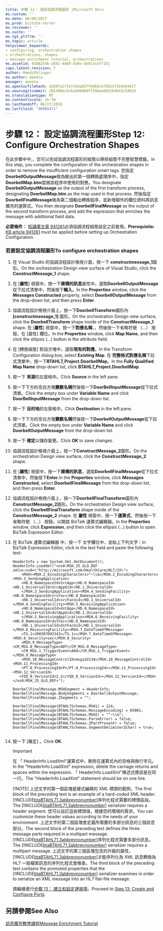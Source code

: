 ```yaml
---
title: 步驟 12： 設定協調流程圖形 |Microsoft Docs
ms.custom: ''
ms.date: 06/08/2017
ms.prod: biztalk-server
ms.reviewer: ''
ms.suite: ''
ms.tgt_pltfrm: ''
ms.topic: article
helpviewer_keywords:
- configuring, orchestration shapes
- orchestrations, shapes
- message enrichment tutorial, orchestrations
ms.assetid: 9388254b-2841-4489-838e-de913ceff151
caps.latest.revision: 7
author: MandiOhlinger
ms.author: mandia
manager: anneta
ms.openlocfilehash: d269fa177e7c0da857fb903cef5013f434554d17
ms.sourcegitcommit: 266308ec5c6a9d8d80ff298ee6051b4843c5d626
ms.translationtype: MT
ms.contentlocale: zh-TW
ms.lasthandoff: 06/27/2018
ms.locfileid: "36991471"
---
```

# <a name="step-12-configure-orchestration-shapes"></a><span data-ttu-id="0e2a4-102">步驟 12： 設定協調流程圖形</span><span class="sxs-lookup"><span data-stu-id="0e2a4-102">Step 12: Configure Orchestration Shapes</span></span>
<span data-ttu-id="0e2a4-103">在此步驟中中,，您可以完成協調流程圖形的組態以移除組態不完整智慧標籤。</span><span class="sxs-lookup"><span data-stu-id="0e2a4-103">In this step, you complete the configuration of the orchestration shapes in order to remove the insufficient configuration smart tags.</span></span> <span data-ttu-id="0e2a4-104">您指定**DoorbellOutputMessage**做為輸出的第一個轉換處理序中，指定**DoorbellMap.btm**當做該程序中使用的對應。</span><span class="sxs-lookup"><span data-stu-id="0e2a4-104">You designate **DoorbellOutputMessage** as the output of the first transform process, designating **DoorbellMap.btm** as the map used in that process.</span></span> <span data-ttu-id="0e2a4-105">然後指定**DoorbellFinalMessage**做為第二個輸出轉換程序，並新增額外的欄位資料將訊息擴充的運算式。</span><span class="sxs-lookup"><span data-stu-id="0e2a4-105">You then designate **DoorbellFinalMessage** as the output of the second transform process, and add the expression that enriches the message with additional field data.</span></span>  
  
 <span data-ttu-id="0e2a4-106">**必要條件：** [知識庫文章 941261](http://support.microsoft.com/kb/941261)必須協調流程組態設定之前套用。</span><span class="sxs-lookup"><span data-stu-id="0e2a4-106">**Prerequisite:** [KB article 941261](http://support.microsoft.com/kb/941261) must be applied before setting up Orchestration Configuration.</span></span>  
  
### <a name="to-configure-orchestration-shapes"></a><span data-ttu-id="0e2a4-107">若要設定協調流程圖形</span><span class="sxs-lookup"><span data-stu-id="0e2a4-107">To configure orchestration shapes</span></span>  
  
1. <span data-ttu-id="0e2a4-108">在 Visual Studio 的協調流程設計檢視介面，按一下  **constructmessage_1**圖形。</span><span class="sxs-lookup"><span data-stu-id="0e2a4-108">On the orchestration Design view surface of Visual Studio, click the **ConstructMessage_1** shape.</span></span>  
  
2. <span data-ttu-id="0e2a4-109">在 [**屬性**] 視窗中，按一下**建構的訊息**屬性中，選取**DoorbellOutputMessage**從下拉式清單中，然後按下**輸入**。</span><span class="sxs-lookup"><span data-stu-id="0e2a4-109">In the **Properties** window, click the **Messages Constructed** property, select **DoorbellOutputMessage** from the drop-down list, and then press **Enter**.</span></span>  
  
3. <span data-ttu-id="0e2a4-110">協調流程設計檢視介面上，按一下**DoorbellTransform**圖形內 **[constructmessage_1]** 圖形。</span><span class="sxs-lookup"><span data-stu-id="0e2a4-110">On the orchestration Design view surface, click the **DoorbellTransform** shape inside of the **ConstructMessage_1** shape.</span></span> <span data-ttu-id="0e2a4-111">在 [**屬性**] 視窗中，按一下**對應名稱**，，然後按一下省略符號 （...） 按鈕，在 [屬性] 欄位。</span><span class="sxs-lookup"><span data-stu-id="0e2a4-111">In the **Properties** window, click **Map Name**, and then click the ellipsis (…) button in the attribute field.</span></span>  
  
4. <span data-ttu-id="0e2a4-112">在 [轉換組態] 對話方塊中，選取**現有的對應**。</span><span class="sxs-lookup"><span data-stu-id="0e2a4-112">In the Transform Configuration dialog box, select **Existing Map**.</span></span> <span data-ttu-id="0e2a4-113">在 **完整格式對應名稱**下拉式清單中，按一下**BTAHL7_Project.DoorbellMap**。</span><span class="sxs-lookup"><span data-stu-id="0e2a4-113">In the **Fully Qualified Map Name** drop-down list, click **BTAHL7_Project.DoorbellMap**.</span></span>  
  
5. <span data-ttu-id="0e2a4-114">按一下 **來源**的左窗格中。</span><span class="sxs-lookup"><span data-stu-id="0e2a4-114">Click **Source** in the left pane.</span></span>  
  
6. <span data-ttu-id="0e2a4-115">按一下下方的空白方塊**變數名稱**然後按一下**DoorBellInputMessage**從下拉式清單。</span><span class="sxs-lookup"><span data-stu-id="0e2a4-115">Click the empty box under **Variable Name** and click **DoorBellInputMessage** from the drop-down list.</span></span>  
  
7. <span data-ttu-id="0e2a4-116">按一下 **目的地**的左窗格中。</span><span class="sxs-lookup"><span data-stu-id="0e2a4-116">Click **Destination** in the left pane.</span></span>  
  
8. <span data-ttu-id="0e2a4-117">按一下下方的空白方塊**變數名稱**然後按一下**DoorbellOutputMessage**從下拉式清單。</span><span class="sxs-lookup"><span data-stu-id="0e2a4-117">Click the empty box under **Variable Name** and click **DoorbellOutputMessage** from the drop-down list.</span></span>  
  
9. <span data-ttu-id="0e2a4-118">按一下 **確定**以儲存變更。</span><span class="sxs-lookup"><span data-stu-id="0e2a4-118">Click **OK** to save changes.</span></span>  
  
10. <span data-ttu-id="0e2a4-119">協調流程設計檢視介面上，按一下**ConstructMessage_2**圖形。</span><span class="sxs-lookup"><span data-stu-id="0e2a4-119">On the orchestration Design view surface, click the **ConstructMessage_2** shape.</span></span>  
  
11. <span data-ttu-id="0e2a4-120">在 [**屬性**] 視窗中，按一下**建構的訊息**，選取**DoorbellFinalMessage**從下拉式清單中，然後按下**Enter**.</span><span class="sxs-lookup"><span data-stu-id="0e2a4-120">In the **Properties** window, click **Messages Constructed**, select **DoorbellFinalMessage** from the drop-down list, and then press **Enter**.</span></span>  
  
12. <span data-ttu-id="0e2a4-121">協調流程設計檢視介面上，按一下**DoorbellFinalTransform**圖形內**ConstructMessage_2**圖形。</span><span class="sxs-lookup"><span data-stu-id="0e2a4-121">On the orchestration Design view surface, click the **DoorbellFinalTransform** shape inside of the **ConstructMessage_2** shape.</span></span> <span data-ttu-id="0e2a4-122">在 **屬性** 視窗中，按一下**運算式**，然後按一下省略符號 （...） 按鈕，以開啟 BizTalk 運算式編輯器。</span><span class="sxs-lookup"><span data-stu-id="0e2a4-122">In the **Properties** window, click **Expression**, and then click the ellipsis (…) button to open BizTalk Expression Editor.</span></span>  
  
13. <span data-ttu-id="0e2a4-123">在 BizTalk 運算式編輯器 中，按一下 文字欄位中，並貼上下列文字：</span><span class="sxs-lookup"><span data-stu-id="0e2a4-123">In BizTalk Expression Editor, click in the text field and paste the following text:</span></span>  
  
    ```  
    HeaderInfo = new System.Xml.XmlDocument();   
    HeaderInfo.LoadXml("<ns0:MSH_25_GLO_DEF xmlns:ns0=\"http://microsoft.com/HealthCare/HL7/2X\">  
        <MSH><MSH.2_EncodingCharacters>^~\\&</MSH.2_EncodingCharacters><MSH.3_SendingApplication>  
        <HD.0_NamespaceId>SrcApp</HD.0_NamespaceId><HD.1_UniversalId>SrcAppUid</HD.1_UniversalId>  
        </MSH.3_SendingApplication><MSH.4_SendingFacility><HD.0_NamespaceId>srcFac</HD.0_NamespaceId>  
        <HD.1_UniversalId>srcFacUid</HD.1_UniversalId></MSH.4_SendingFacility><MSH.5_ReceivingApplication>  
        <HD.0_NamespaceId>dstApp</HD.0_NamespaceId><HD.1_UniversalId>dstAppUid</HD.1_UniversalId>  
        </MSH.5_ReceivingApplication><MSH.6_ReceivingFacility><HD.0_NamespaceId>dstFac</HD.0_NamespaceId>  
        <HD.1_UniversalId>dstFacUid</HD.1_UniversalId></MSH.6_ReceivingFacility><MSH.7_DateTimeOfMessage>  
        <TS.1>200307092343</TS.1></MSH.7_DateTimeOfMessage><MSH.8_Security>sec</MSH.8_Security>  
        <MSH.9_MessageType><CM_MSG.0_MessageType>ADT</CM_MSG.0_MessageType>  
        <CM_MSG.1_TriggerEvent>A04</CM_MSG.1_TriggerEvent></MSH.9_MessageType>  
        <MSH.10_MessageControlId>msgid2134</MSH.10_MessageControlId><MSH.11_ProcessingId>  
        <PT.0_ProcessingId>P</PT.0_ProcessingId></MSH.11_ProcessingId><MSH.12_VersionId>  
       <VID_0_VersionId>2.2</VID_0_VersionId></MSH.12_VersionId></MSH></ns0:MSH_25_GLO_DEF>");  
  
    DoorbellFinalMessage.MSHSegment = HeaderInfo;  
    DoorbellFinalMessage.BodySegments = DoorbellOutputMessage;  
    DoorbellFinalMessage.ZSegments = "";  
  
    DoorbellFinalMessage(BTAHL7Schemas.MSH1) = 124;   
    DoorbellFinalMessage(BTAHL7Schemas.MessageEncoding) = 65001;  
    DoorbellFinalMessage(BTAHL7Schemas.MSH2) = "^~\\&";  
    DoorbellFinalMessage(BTAHL7Schemas.ParseError) = false;   
    DoorbellFinalMessage(BTAHL7Schemas.ZPartPresent) = false;  
    DoorbellFinalMessage(BTAHL7Schemas.SegmentDelimiter2Char) = true;  
  
    ```  
  
14. <span data-ttu-id="0e2a4-124">按一下 [確定] 。</span><span class="sxs-lookup"><span data-stu-id="0e2a4-124">Click **OK**.</span></span>  
  
    > [!IMPORTANT]
    >  <span data-ttu-id="0e2a4-125">在 「 HeaderInfo.LoadXml"運算式中，刪除在運算式內的空格與換行字元。</span><span class="sxs-lookup"><span data-stu-id="0e2a4-125">In the "HeaderInfo.LoadXml" expression, delete the carriage returns and spaces within the expression.</span></span> <span data-ttu-id="0e2a4-126">「 HeaderInfo.LoadXml"陳述式應該是在同一行。</span><span class="sxs-lookup"><span data-stu-id="0e2a4-126">The "HeaderInfo.LoadXml" statement should be on one line.</span></span>  
    > 
    > [!NOTE]
    >  <span data-ttu-id="0e2a4-127">上述文字的第一個區塊是硬式編碼的 XML 標頭的範例。</span><span class="sxs-lookup"><span data-stu-id="0e2a4-127">The first block of the preceding text is an example of a hard-coded XML header.</span></span> <span data-ttu-id="0e2a4-128">[!INCLUDE[btaBTAHL71.3abbrevnonumber](../../includes/btabtahl71-3abbrevnonumber-md.md)]序列化程式需要的標頭區段。</span><span class="sxs-lookup"><span data-stu-id="0e2a4-128">The [!INCLUDE[btaBTAHL71.3abbrevnonumber](../../includes/btabtahl71-3abbrevnonumber-md.md)] serializer requires a header segment.</span></span> <span data-ttu-id="0e2a4-129">您可以自訂這些標頭值，根據您的環境的需求。</span><span class="sxs-lookup"><span data-stu-id="0e2a4-129">You can customize these header values according to the needs of your environment.</span></span> <span data-ttu-id="0e2a4-130">上述文字的第二個區塊會定義所需要的多部分訊息的三個訊息部分。</span><span class="sxs-lookup"><span data-stu-id="0e2a4-130">The second block of the preceding text defines the three message parts required in a multipart message.</span></span> <span data-ttu-id="0e2a4-131">[!INCLUDE[btaBTAHL71.3abbrevnonumber](../../includes/btabtahl71-3abbrevnonumber-md.md)]序列化程式需要多部分訊息。</span><span class="sxs-lookup"><span data-stu-id="0e2a4-131">The [!INCLUDE[btaBTAHL71.3abbrevnonumber](../../includes/btabtahl71-3abbrevnonumber-md.md)] serializer requires a multipart message.</span></span> <span data-ttu-id="0e2a4-132">上述文字的第三個區塊包含的升級的屬性，[!INCLUDE[btaBTAHL71.3abbrevnonumber](../../includes/btabtahl71-3abbrevnonumber-md.md)]才能序列化為 XML 訊息轉換為 HL7 一般檔案訊息的序列化程式會檢查。</span><span class="sxs-lookup"><span data-stu-id="0e2a4-132">The third block of the preceding text contains the promoted properties that the [!INCLUDE[btaBTAHL71.3abbrevnonumber](../../includes/btabtahl71-3abbrevnonumber-md.md)] serializer examines in order to serialize an XML message into an HL7 flat-file message.</span></span>  
  
    <span data-ttu-id="0e2a4-133">請繼續進行[步驟 13： 建立和設定連接埠](../../adapters-and-accelerators/accelerator-hl7/step-13-create-and-configure-ports.md)。</span><span class="sxs-lookup"><span data-stu-id="0e2a4-133">Proceed to [Step 13: Create and Configure Ports](../../adapters-and-accelerators/accelerator-hl7/step-13-create-and-configure-ports.md).</span></span>  
  
## <a name="see-also"></a><span data-ttu-id="0e2a4-134">另請參閱</span><span class="sxs-lookup"><span data-stu-id="0e2a4-134">See Also</span></span>  
 [<span data-ttu-id="0e2a4-135">訊息擴充教學課程</span><span class="sxs-lookup"><span data-stu-id="0e2a4-135">Message Enrichment Tutorial</span></span>](../../adapters-and-accelerators/accelerator-hl7/message-enrichment-tutorial.md)